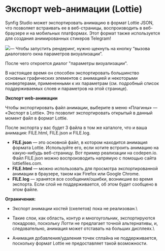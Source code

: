 # Экспорт web-анимации (Lottie)

Synfig Studio может экспортировать анимацию в формат Lottie JSON, что позволяет встраивать ее в веб-страницы, воспроизводить в веб-браузере и на мобильных платформах. Этот формат также используется для создания анимированных стикеров Telegram!

![](https://lh7-us.googleusercontent.com/kTYwUraBI8kj83clUgg4txHVOE4VlGyw-atST0FX-Cj5l7O8rx-KkSjCknBXDK47npWARZSGnGXpZ\_hX-laSjv3nqKe93JmcShDeaC1B6mINF-qQMlezAxMKYprq8e4vvK15wNE8uh4jmXPnJe74LoU)— Чтобы запустить рендеринг, нужно щекнуть на кнопку “вызова диалогового окна параметров визуализации”.

После чего откроется диалог "параметры визуализации".

В настоящее время он способен экспортировать большинство основных графических элементов с анимацией и некоторыми конвертерами, примененными к их параметрам (см. подробный список поддерживаемых слоев и параметров на этой странице).

**Экспорт web-анимации**

Чтобы экспортировать файл анимации, выберите в меню «Плагины» — «Экспорт в Lottie». Это позволит экспортировать открытый в данный момент файл в формат Lottie.

После экспорта у вас будет 3 файла в том же каталоге, что и ваша анимация: FILE.html, FILE.json и FILE.log.

* **FILE.json** — это основной файл, в котором находится анимация формата Lottie. Используйте его, если хотите встроить анимацию на какую-нибудь веб-страницу. Вот пример реализации на codepen.io. Файл FILE.json можно воспроизводить напрямую с помощью сайта lottiefiles.com.
* **FILE.html** — можно использовать для просмотра экспортированной анимации в браузере, таком как Firefox или Google Chrome.
* **FILE.log** — хранятся все сообщения/ошибки, возникшие во время экспорта. Если слой не поддерживается, об этом будет сообщено в этом файле.

**Ограничения:**

* Экспорт анимации костей (скелетов) пока не реализован.\

* Такие слои, как область, контур и многоугольник, экспортируются покадрово, поскольку Лотти не предлагает точной альтернативы, и, следовательно, анимация может отставать на больших дисплеях.\

* Анимация добавления/удаления точек сплайна не поддерживается, поскольку формат Lottie не предоставляет такой возможности.
